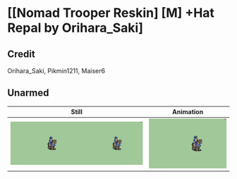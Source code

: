 # [\[Nomad Trooper Reskin\] \[M\] +Hat Repal by Orihara_Saki]

## Credit

Orihara_Saki, Pikmin1211, Maiser6

## Unarmed

| Still | Animation |
| :---: | :-------: |
| ![Unarmed still](./Unarmed_000.png) | ![Unarmed animation](./Unarmed.gif) |
